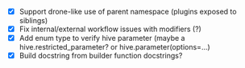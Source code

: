 - [x] Support drone-like use of parent namespace (plugins exposed to siblings)
- [x] Fix internal/external workflow issues with modifiers (?)
- [x] Add enum type to verify hive parameter (maybe a hive.restricted_parameter? or hive.parameter(options=...)
- [x] Build docstring from builder function docstrings?